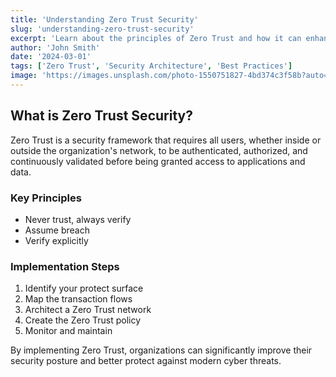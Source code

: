 ```yaml
---
title: 'Understanding Zero Trust Security'
slug: 'understanding-zero-trust-security'
excerpt: 'Learn about the principles of Zero Trust and how it can enhance your organization''s security posture.'
author: 'John Smith'
date: '2024-03-01'
tags: ['Zero Trust', 'Security Architecture', 'Best Practices']
image: 'https://images.unsplash.com/photo-1550751827-4bd374c3f58b?auto=format&fit=crop&q=80'
---
```


## What is Zero Trust Security?

Zero Trust is a security framework that requires all users, whether inside or outside the organization's network, to be authenticated, authorized, and continuously validated before being granted access to applications and data.

### Key Principles

- Never trust, always verify
- Assume breach
- Verify explicitly

### Implementation Steps

1. Identify your protect surface
2. Map the transaction flows
3. Architect a Zero Trust network
4. Create the Zero Trust policy
5. Monitor and maintain

By implementing Zero Trust, organizations can significantly improve their security posture and better protect against modern cyber threats.